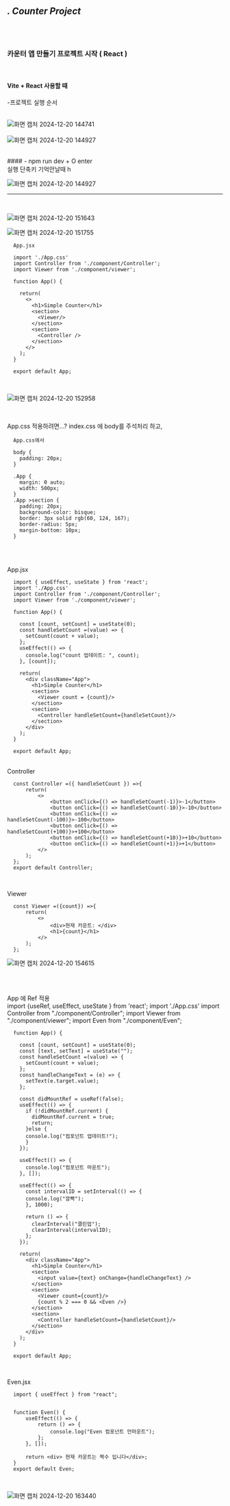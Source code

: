 <br><br>
---------------------------------------
## ***. Counter Project***

<br><br>
### 카운터 앱 만들기 프로젝트 시작 ( React )

<br>

#### Vite + React 사용할 때  <br>
-프로젝트 실행 순서 <br><br>

![화면 캡처 2024-12-20 144741](https://github.com/user-attachments/assets/c55c36bc-29ed-47b0-a574-ccbb59116be6)  <br/>
<br/>
![화면 캡처 2024-12-20 144927](https://github.com/user-attachments/assets/20392df3-296c-4506-9b81-5f8236992557)    <br/>

<br>
#### - npm run dev  +  O enter <br>
실행 단축키 기억안날때 h <br>

![화면 캡처 2024-12-20 144927](https://github.com/user-attachments/assets/69e81ba0-fd0c-484d-9d67-e84cf2eb3495)<br>

---------------------------------
<br>

![화면 캡처 2024-12-20 151643](https://github.com/user-attachments/assets/a09cc881-d1f0-474e-949a-e35fb48bfb30)
<br>

![화면 캡처 2024-12-20 151755](https://github.com/user-attachments/assets/bb2fba90-f905-4d85-b489-f7574e129a46)
<br>

      App.jsx 
      
      import './App.css'
      import Controller from './component/Controller';
      import Viewer from './component/viewer';
      
      function App() {
      
        return(
          <>
            <h1>Simple Counter</h1>
            <section>
              <Viewer/>
            </section>
            <section>
              <Controller />
            </section>
          </>
        );
      }
      
      export default App;

<br>

![화면 캡처 2024-12-20 152958](https://github.com/user-attachments/assets/e223df2c-daf6-4f6e-b42e-8ff280650587)

<br>

App.css 적용하려면...? index.css 에 body를 주석처리 하고,

      
      App.css에서 
      
      body {
        padding: 20px;
      }
      
      .App {
        margin: 0 auto;
        width: 500px;
      }
      .App >section {
        padding: 20px;
        background-color: bisque;
        border: 3px solid rgb(60, 124, 167);
        border-radius: 5px;
        margin-bottom: 10px;
      }
      
<br>



<br>

      
App.jsx
<br>

      import { useEffect, useState } from 'react';
      import './App.css'
      import Controller from './component/Controller';
      import Viewer from './component/viewer';
      
      function App() {
      
        const [count, setCount] = useState(0);
        const handleSetCount =(value) => {
          setCount(count + value);
        };
        useEffect(() => {
          console.log("count 업데이트: ", count);
        }, [count]);
      
        return(
          <div className="App">
            <h1>Simple Counter</h1>
            <section>
              <Viewer count = {count}/>
            </section>
            <section>
              <Controller handleSetCount={handleSetCount}/>
            </section>
          </div>
        );
      }
      
      export default App;

<br>      
Controller
<br>

      const Controller =({ handleSetCount }) =>{
          return(
              <>
                  <button onClick={() => handleSetCount(-1)}>-1</button>
                  <button onClick={() => handleSetCount(-10)}>-10</button>
                  <button onClick={() => handleSetCount(-100)}>-100</button>
                  <button onClick={() => handleSetCount(+100)}>+100</button>
                  <button onClick={() => handleSetCount(+10)}>+10</button>
                  <button onClick={() => handleSetCount(+1)}>+1</button>
              </>
          );
      };
      export default Controller;
      
<br>


Viewer
<br>

      const Viewer =({count}) =>{
          return(
              <>
                  <div>현재 카운트: </div>
                  <h1>{count}</h1>
              </>
          );
      };


      
![화면 캡처 2024-12-20 154615](https://github.com/user-attachments/assets/d40c435a-55a7-4f83-b127-ad43255c6b62)

<br>
<br>

App 에 Ref 적용
<br>
      import {useRef,  useEffect, useState } from 'react';
      import './App.css'
      import Controller from "./component/Controller";
      import Viewer from "./component/viewer";
      import Even from "./component/Even";
      
      function App() {
      
        const [count, setCount] = useState(0);
        const [text, setText] = useState("");
        const handleSetCount =(value) => {
          setCount(count + value);
        };
        const handleChangeText = (e) => {
          setText(e.target.value);
        };
      
        const didMountRef = useRef(false);
        useEffect(() => {
          if (!didMountRef.current) {
            didMountRef.current = true;
            return;
          }else {
          console.log("컴포넌트 업데이트!");
          }
        });
      
        useEffect(() => {
          console.log("컴포넌트 마운트");
        }, []);
      
        useEffect(() => {
          const intervalID = setInterval(() => {
          console.log("깜빡");
          }, 1000);
      
          return () => {
            clearInterval("클린업");
            clearInterval(intervalID);
          };
        });
      
        return(
          <div className="App">
            <h1>Simple Counter</h1>
            <section>
              <input value={text} onChange={handleChangeText} />
            </section>
            <section>
              <Viewer count={count}/>
              {count % 2 === 0 && <Even />}
            </section>
            <section>
              <Controller handleSetCount={handleSetCount}/>
            </section>
          </div>
        );
      }
      
      export default App;
      
<br>

Even.jsx
<br>
      
      import { useEffect } from "react";
      
      
      function Even() {
          useEffect(() => {
              return () => {
                  console.log("Even 컴포넌트 언마운트");
              };
          }, []);
          
          return <div> 현재 카운트는 짝수 입니다</div>;
      }
      export default Even;

<br>

![화면 캡처 2024-12-20 163440](https://github.com/user-attachments/assets/aad171c4-b404-4273-9758-41754adbad86)

<br>
